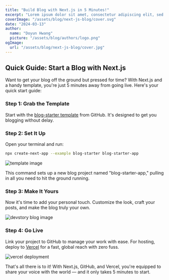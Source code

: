 ```yaml
---
title: "Build Blog with Next.js in 5 Minutes!"
excerpt: "Lorem ipsum dolor sit amet, consectetur adipiscing elit, sed do eiusmod tempor incididunt ut labore et dolore magna aliqua. Praesent elementum facilisis leo vel fringilla est ullamcorper eget. At imperdiet dui accumsan sit amet nulla facilities morbi tempus."
coverImage: "/assets/blog/next-js-blog/cover.svg"
date: "2024-03-13"
author:
  name: "Doyun Hwang"
  picture: "/assets/blog/authors/logo.png"
ogImage:
  url: "/assets/blog/next-js-blog/cover.jpg"
---
```


## Quick Guide: Start a Blog with Next.js

Want to get your blog off the ground but pressed for time? With Next.js and a handy template, you're just 5 minutes away from going live. Here's your quick start guide:

### Step 1: Grab the Template

Start with the [blog-starter template](https://github.com/vercel/next.js/tree/canary/examples/blog-starter) from GitHub. It's designed to get you blogging without delay.

### Step 2: Set It Up

Open your terminal and run:

```bash
npx create-next-app --example blog-starter blog-starter-app
```

![template image](/assets/blog/next-js-blog/1.png)

This command sets up a new blog project named "blog-starter-app," pulling in all you need to hit the ground running.

### Step 3: Make It Yours

Now it's time to add your personal touch. Customize the look, craft your posts, and make the blog truly your own.

![devstory blog image](/assets/blog/next-js-blog/2.png)

### Step 4: Go Live

Link your project to GitHub to manage your work with ease. For hosting, deploy to [Vercel](https://vercel.com/new/materokattis-projects?utm_source=github&utm_medium=readme&utm_campaign=next-example) for a fast, global reach with zero fuss.

![vercel deployment](/assets/blog/next-js-blog/3.png)

That's all there is to it! With Next.js, GitHub, and Vercel, you're equipped to share your voice with the world — and it only takes 5 minutes to start.
